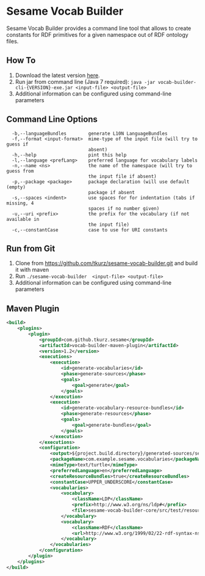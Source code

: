 # Sesame Vocab Builder

Sesame Vocab Builder provides a command line tool that allows to create constants for RDF primitives for a given namespace
out of RDF ontology files.

## How To

1. Download the latest version [here](https://github.com/tkurz/sesame-vocab-builder/releases).
2. Run jar from command line (Java 7 required): `java -jar vocab-builder-cli-{VERSION}-exe.jar <input-file> <output-file>`
3. Additional information can be configured using command-line parameters

## Command Line Options

```
  -b,--languageBundles        generate L10N LanguageBundles
  -f,--format <input-format>  mime-type of the input file (will try to guess if
                              absent)
  -h,--help                   pint this help
  -l,--language <prefLang>    preferred language for vocabulary labels
  -n,--name <ns>              the name of the namespace (will try to guess from
                              the input file if absent)
  -p,--package <package>      package declaration (will use default (empty)
                              package if absent
  -s,--spaces <indent>        use spaces for for indentation (tabs if missing, 4
                              spaces if no number given)
  -u,--uri <prefix>           the prefix for the vocabulary (if not available in
                              the input file)
  -c,--constantCase           case to use for URI constants
```

## Run from Git

1. Clone from https://github.com/tkurz/sesame-vocab-builder.git and build it with maven
2. Run `./sesame-vocab-builder  <input-file> <output-file>`
3. Additional information can be configured using command-line parameters

## Maven Plugin

```xml
<build>
    <plugins>
        <plugin>
            <groupId>com.github.tkurz.sesame</groupId>
            <artifactId>vocab-builder-maven-plugin</artifactId>
            <version>1.2</version>
            <executions>
                <execution>
                    <id>generate-vocabularies</id>
                    <phase>generate-sources</phase>
                    <goals>
                        <goal>generate</goal>
                    </goals>
                </execution>
                <execution>
                    <id>generate-vocabulary-resource-bundles</id>
                    <phase>generate-resources</phase>
                    <goals>
                        <goal>generate-bundles</goal>
                    </goals>
                </execution>
            </executions>
            <configuration>
                <output>${project.build.directory}/generated-sources/sesame-vocabs</output>
                <packageName>com.example.sesame.vocabularies</packageName>
                <mimeType>text/turtle</mimeType>
                <preferredLanguage>en</preferredLanguage>
                <createResourceBundles>true</createResourceBundles>
                <constantCase>UPPER_UNDERSCORE</constantCase>
                <vocabularies>
                    <vocabulary>
                        <className>LDP</className>
                        <prefix>http://www.w3.org/ns/ldp#</prefix>
                        <file>sesame-vocab-builder-core/src/test/resources/ldp.ttl</file>
                    </vocabulary>
                    <vocabulary>
                        <className>RDF</className>
                        <url>http://www.w3.org/1999/02/22-rdf-syntax-ns</url>
                    </vocabulary>
                </vocabularies>
            </configuration>
        </plugin>
    </plugins>
</build>
```
